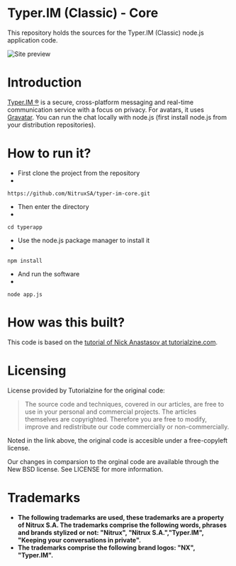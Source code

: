 Typer.IM (Classic) - Core
==============

This repository holds the sources for the Typer.IM (Classic) node.js application code.

![Site preview](http://i.imgur.com/Nuv7k7g.png "Typer.IM Classic")

Introduction
============

[Typer.IM ®](http://typer.im/) is a secure, cross-platform messaging and real-time communication service with a focus on privacy. For avatars, it uses [Gravatar](http://gravatar.com/). You can run the chat locally with node.js (first install node.js from your distribution repositories).

How to run it?
==============

+ First clone the project from the repository
+ 
`https://github.com/NitruxSA/typer-im-core.git`

+ Then enter the directory
+ 
`cd typerapp`

+ Use the node.js package manager to install it
+ 
`npm install`

+  And run the software
+  
`node app.js`

How was this built?
===================

This code is based on the [tutorial of Nick Anastasov at tutorialzine.com](http://tutorialzine.com/2014/03/nodejs-private-webchat/).

Licensing
=========

License provided by Tutorialzine for the original code:

>The source code and techniques, covered in our articles, are free to use in your personal and commercial projects. The articles themselves are copyrighted. Therefore you are free to modify, improve and redistribute our code commercially or non-commercially.

Noted in the link above, the original code is accesible under a free-copyleft license. 

Our changes in comparsion to the orginal code are available through the New BSD license. See LICENSE for more information.

Trademarks
===========

* **The following trademarks are used, these trademarks are a property of Nitrux S.A. The trademarks comprise the following words, phrases and brands stylized or not: "Nitrux", "Nitrux S.A.","Typer.IM", "Keeping your conversations in private".**
* **The trademarks comprise the following brand logos: "NX", "Typer.IM".**
